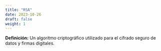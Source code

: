 ```yaml
---
title: "RSA"
date: 2023-10-26
draft: false
weight: 1
---
```


**Definición:** Un algoritmo criptográfico utilizado para el cifrado seguro de datos y firmas digitales.
